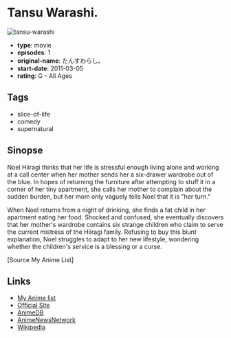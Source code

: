 # Tansu Warashi.

![tansu-warashi](https://cdn.myanimelist.net/images/anime/1053/103696.jpg)

-   **type**: movie
-   **episodes**: 1
-   **original-name**: たんすわらし。
-   **start-date**: 2011-03-05
-   **rating**: G - All Ages

## Tags

-   slice-of-life
-   comedy
-   supernatural

## Sinopse

Noel Hiiragi thinks that her life is stressful enough living alone and working at a call center when her mother sends her a six-drawer wardrobe out of the blue. In hopes of returning the furniture after attempting to stuff it in a corner of her tiny apartment, she calls her mother to complain about the sudden burden, but her mom only vaguely tells Noel that it is "her turn."

When Noel returns from a night of drinking, she finds a fat child in her apartment eating her food. Shocked and confused, she eventually discovers that her mother's wardrobe contains six strange children who claim to serve the current mistress of the Hiiragi family. Refusing to buy this blunt explanation, Noel struggles to adapt to her new lifestyle, wondering whether the children's service is a blessing or a curse.

[Source My Anime List]

## Links

-   [My Anime list](https://myanimelist.net/anime/10502/Tansu_Warashi)
-   [Official Site](http://www.janica.jp/pja/tansu/)
-   [AnimeDB](http://anidb.info/perl-bin/animedb.pl?show=anime&aid=8143)
-   [AnimeNewsNetwork](http://www.animenewsnetwork.com/encyclopedia/anime.php?id=12569)
-   [Wikipedia](http://en.wikipedia.org/wiki/Anime_Mirai)

